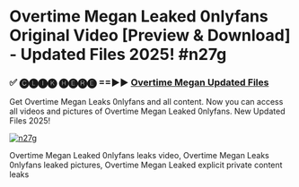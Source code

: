 # Overtime Megan Leaked 0nlyfans Original Video [Preview & Download] - Updated Files 2025! #n27g

<h3>✅ 🅒🅛🅘🅚 🅗🅔🅡🅔 ==►► <a href="https://mediafile.pages.dev?q=Overtime+Megan&ref=B5R" rel="nofollow">Overtime Megan Updated Files</a></h3>

Get Overtime Megan Leaks 0nlyfans and all content. Now you can access all videos and pictures of Overtime Megan Leaked 0nlyfans. New Updated Files 2025!

[![n27g](https://github.com/user-attachments/assets/f5210949-1d50-4880-9bd9-f37c6975c838)](https://mediafile.pages.dev?q=Overtime+Megan&ref=B5R)

Overtime Megan Leaked 0nlyfans leaks video, Overtime Megan Leaks 0nlyfans leaked pictures, Overtime Megan Leaked explicit private content leaks
